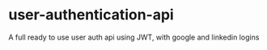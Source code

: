 # user-authentication-api
A full ready to use user auth api using JWT, with google and linkedin logins

